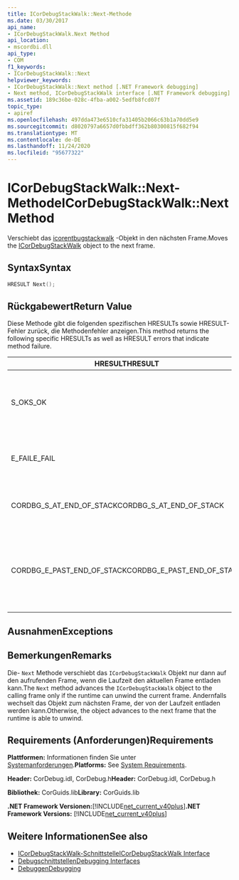 ```yaml
---
title: ICorDebugStackWalk::Next-Methode
ms.date: 03/30/2017
api_name:
- ICorDebugStackWalk.Next Method
api_location:
- mscordbi.dll
api_type:
- COM
f1_keywords:
- ICorDebugStackWalk::Next
helpviewer_keywords:
- ICorDebugStackWalk::Next method [.NET Framework debugging]
- Next method, ICorDebugStackWalk interface [.NET Framework debugging]
ms.assetid: 189c36be-028c-4fba-a002-5edfb8fcd07f
topic_type:
- apiref
ms.openlocfilehash: 497dda473e6510cfa31405b2066c63b1a70dd5e9
ms.sourcegitcommit: d8020797a6657d0fbbdff362b80300815f682f94
ms.translationtype: MT
ms.contentlocale: de-DE
ms.lasthandoff: 11/24/2020
ms.locfileid: "95677322"
---
```

# <a name="icordebugstackwalknext-method"></a><span data-ttu-id="97013-102">ICorDebugStackWalk::Next-Methode</span><span class="sxs-lookup"><span data-stu-id="97013-102">ICorDebugStackWalk::Next Method</span></span>

<span data-ttu-id="97013-103">Verschiebt das [icorentbugstackwalk](icordebugstackwalk-interface.md) -Objekt in den nächsten Frame.</span><span class="sxs-lookup"><span data-stu-id="97013-103">Moves the [ICorDebugStackWalk](icordebugstackwalk-interface.md) object to the next frame.</span></span>  
  
## <a name="syntax"></a><span data-ttu-id="97013-104">Syntax</span><span class="sxs-lookup"><span data-stu-id="97013-104">Syntax</span></span>  
  
```cpp  
HRESULT Next();  
```  
  
## <a name="return-value"></a><span data-ttu-id="97013-105">Rückgabewert</span><span class="sxs-lookup"><span data-stu-id="97013-105">Return Value</span></span>  

 <span data-ttu-id="97013-106">Diese Methode gibt die folgenden spezifischen HRESULTs sowie HRESULT-Fehler zurück, die Methodenfehler anzeigen.</span><span class="sxs-lookup"><span data-stu-id="97013-106">This method returns the following specific HRESULTs as well as HRESULT errors that indicate method failure.</span></span>  
  
|<span data-ttu-id="97013-107">HRESULT</span><span class="sxs-lookup"><span data-stu-id="97013-107">HRESULT</span></span>|<span data-ttu-id="97013-108">BESCHREIBUNG</span><span class="sxs-lookup"><span data-stu-id="97013-108">Description</span></span>|  
|-------------|-----------------|  
|<span data-ttu-id="97013-109">S_OK</span><span class="sxs-lookup"><span data-stu-id="97013-109">S_OK</span></span>|<span data-ttu-id="97013-110">Die Laufzeit wurde erfolgreich auf den nächsten Frame aufgelöst (siehe Hinweise).</span><span class="sxs-lookup"><span data-stu-id="97013-110">The runtime successfully unwound to the next frame (see Remarks).</span></span>|  
|<span data-ttu-id="97013-111">E_FAIL</span><span class="sxs-lookup"><span data-stu-id="97013-111">E_FAIL</span></span>|<span data-ttu-id="97013-112">Das `ICorDebugStackWalk` Objekt konnte nicht erweitert werden.</span><span class="sxs-lookup"><span data-stu-id="97013-112">The `ICorDebugStackWalk` object could not be advanced.</span></span>|  
|<span data-ttu-id="97013-113">CORDBG_S_AT_END_OF_STACK</span><span class="sxs-lookup"><span data-stu-id="97013-113">CORDBG_S_AT_END_OF_STACK</span></span>|<span data-ttu-id="97013-114">Das Ende des Stapels wurde als Ergebnis dieser Entladung erreicht.</span><span class="sxs-lookup"><span data-stu-id="97013-114">The end of the stack was reached as a result of this unwind.</span></span>|  
|<span data-ttu-id="97013-115">CORDBG_E_PAST_END_OF_STACK</span><span class="sxs-lookup"><span data-stu-id="97013-115">CORDBG_E_PAST_END_OF_STACK</span></span>|<span data-ttu-id="97013-116">Der Frame Zeiger befindet sich bereits am Ende des Stapels. Daher können keine weiteren Frames aufgerufen werden.</span><span class="sxs-lookup"><span data-stu-id="97013-116">The frame pointer is already at the end of the stack; therefore, no additional frames can be accessed.</span></span>|  
  
## <a name="exceptions"></a><span data-ttu-id="97013-117">Ausnahmen</span><span class="sxs-lookup"><span data-stu-id="97013-117">Exceptions</span></span>  
  
## <a name="remarks"></a><span data-ttu-id="97013-118">Bemerkungen</span><span class="sxs-lookup"><span data-stu-id="97013-118">Remarks</span></span>  

 <span data-ttu-id="97013-119">Die- `Next` Methode verschiebt das `ICorDebugStackWalk` Objekt nur dann auf den aufrufenden Frame, wenn die Laufzeit den aktuellen Frame entladen kann.</span><span class="sxs-lookup"><span data-stu-id="97013-119">The `Next` method advances the `ICorDebugStackWalk` object to the calling frame only if the runtime can unwind the current frame.</span></span> <span data-ttu-id="97013-120">Andernfalls wechselt das Objekt zum nächsten Frame, der von der Laufzeit entladen werden kann.</span><span class="sxs-lookup"><span data-stu-id="97013-120">Otherwise, the object advances to the next frame that the runtime is able to unwind.</span></span>  
  
## <a name="requirements"></a><span data-ttu-id="97013-121">Requirements (Anforderungen)</span><span class="sxs-lookup"><span data-stu-id="97013-121">Requirements</span></span>  

 <span data-ttu-id="97013-122">**Plattformen:** Informationen finden Sie unter [Systemanforderungen](../../get-started/system-requirements.md).</span><span class="sxs-lookup"><span data-stu-id="97013-122">**Platforms:** See [System Requirements](../../get-started/system-requirements.md).</span></span>  
  
 <span data-ttu-id="97013-123">**Header:** CorDebug.idl, CorDebug.h</span><span class="sxs-lookup"><span data-stu-id="97013-123">**Header:** CorDebug.idl, CorDebug.h</span></span>  
  
 <span data-ttu-id="97013-124">**Bibliothek:** CorGuids.lib</span><span class="sxs-lookup"><span data-stu-id="97013-124">**Library:** CorGuids.lib</span></span>  
  
 <span data-ttu-id="97013-125">**.NET Framework Versionen:**[!INCLUDE[net_current_v40plus](../../../../includes/net-current-v40plus-md.md)]</span><span class="sxs-lookup"><span data-stu-id="97013-125">**.NET Framework Versions:** [!INCLUDE[net_current_v40plus](../../../../includes/net-current-v40plus-md.md)]</span></span>  
  
## <a name="see-also"></a><span data-ttu-id="97013-126">Weitere Informationen</span><span class="sxs-lookup"><span data-stu-id="97013-126">See also</span></span>

- [<span data-ttu-id="97013-127">ICorDebugStackWalk-Schnittstelle</span><span class="sxs-lookup"><span data-stu-id="97013-127">ICorDebugStackWalk Interface</span></span>](icordebugstackwalk-interface.md)
- [<span data-ttu-id="97013-128">Debugschnittstellen</span><span class="sxs-lookup"><span data-stu-id="97013-128">Debugging Interfaces</span></span>](debugging-interfaces.md)
- [<span data-ttu-id="97013-129">Debuggen</span><span class="sxs-lookup"><span data-stu-id="97013-129">Debugging</span></span>](index.md)
